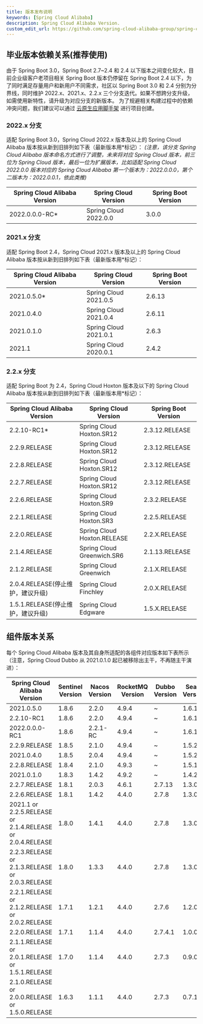 ```yaml
---
title: 版本发布说明
keywords: [Spring Cloud Alibaba]
description: Spring Cloud Alibaba Version.
custom_edit_url: https://github.com/spring-cloud-alibaba-group/spring-cloud-alibaba-group.github.io/blob/main/i18n/zh-cn/docusaurus-plugin-content-docs/current/overview/terminology.md
---
```


## 毕业版本依赖关系(推荐使用)
由于 Spring Boot 3.0，Spring Boot 2.7~2.4 和 2.4 以下版本之间变化较大，目前企业级客户老项目相关 Spring Boot 版本仍停留在 Spring Boot 2.4 以下，为了同时满足存量用户和新用户不同需求，社区以 Spring Boot 3.0 和 2.4 分别为分界线，同时维护 2022.x、2021.x、2.2.x 三个分支迭代。如果不想跨分支升级，如需使用新特性，请升级为对应分支的新版本。
为了规避相关构建过程中的依赖冲突问题，我们建议可以通过 [云原生应用脚手架](https://start.aliyun.com) 进行项目创建。

### 2022.x 分支
适配 Spring Boot 3.0，Spring Cloud 2022.x 版本及以上的 Spring Cloud Alibaba 版本按从新到旧排列如下表（最新版本用*标记）： _(注意，该分支 Spring Cloud Alibaba 版本命名方式进行了调整，未来将对应 Spring Cloud 版本，前三位为 Spring Cloud 版本，最后一位为扩展版本，比如适配 Spring Cloud 2022.0.0 版本对应的 Spring Cloud Alibaba 第一个版本为：2022.0.0.0，第个二版本为：2022.0.0.1，依此类推)_ 

| Spring Cloud Alibaba Version | Spring Cloud Version  | Spring Boot Version |
|------------------------------|-----------------------|---------------------|
| 2022.0.0.0-RC*               | Spring Cloud 2022.0.0 | 3.0.0               |


### 2021.x 分支
适配 Spring Boot 2.4，Spring Cloud 2021.x 版本及以上的 Spring Cloud Alibaba 版本按从新到旧排列如下表（最新版本用*标记）： 

| Spring Cloud Alibaba Version | Spring Cloud Version  | Spring Boot Version |
|------------------------------|-----------------------|---------------------|
| 2021.0.5.0*                  | Spring Cloud 2021.0.5 | 2.6.13              |
| 2021.0.4.0                   | Spring Cloud 2021.0.4 | 2.6.11              |
| 2021.0.1.0                   | Spring Cloud 2021.0.1 | 2.6.3               |
| 2021.1                       | Spring Cloud 2020.0.1 | 2.4.2               |


### 2.2.x 分支
适配 Spring Boot 为 2.4，Spring Cloud Hoxton 版本及以下的 Spring Cloud Alibaba 版本按从新到旧排列如下表（最新版本用*标记）： 

| Spring Cloud Alibaba Version | Spring Cloud Version        | Spring Boot Version |
|------------------------------|-----------------------------|---------------------|
| 2.2.10-RC1*                  | Spring Cloud Hoxton.SR12    | 2.3.12.RELEASE      |
| 2.2.9.RELEASE                | Spring Cloud Hoxton.SR12    | 2.3.12.RELEASE      |
| 2.2.8.RELEASE                | Spring Cloud Hoxton.SR12    | 2.3.12.RELEASE      |
| 2.2.7.RELEASE                | Spring Cloud Hoxton.SR12    | 2.3.12.RELEASE      |
| 2.2.6.RELEASE                | Spring Cloud Hoxton.SR9     | 2.3.2.RELEASE       |
| 2.2.1.RELEASE                | Spring Cloud Hoxton.SR3     | 2.2.5.RELEASE       |
| 2.2.0.RELEASE                | Spring Cloud Hoxton.RELEASE | 2.2.X.RELEASE       |
| 2.1.4.RELEASE                | Spring Cloud Greenwich.SR6  | 2.1.13.RELEASE      |
| 2.1.2.RELEASE                | Spring Cloud Greenwich      | 2.1.X.RELEASE       |
| 2.0.4.RELEASE(停止维护，建议升级)     | Spring Cloud Finchley       | 2.0.X.RELEASE       |
| 1.5.1.RELEASE(停止维护，建议升级)     | Spring Cloud Edgware        | 1.5.X.RELEASE       |


## 组件版本关系
每个 Spring Cloud Alibaba 版本及其自身所适配的各组件对应版本如下表所示（注意，Spring Cloud Dubbo 从 2021.0.1.0 起已被移除出主干，不再随主干演进）：

| Spring Cloud Alibaba Version                              | Sentinel Version | Nacos Version | RocketMQ Version | Dubbo Version | Seata Version |
|-----------------------------------------------------------|------------------|---------------|------------------|---------------|---------------|
| 2021.0.5.0                                                | 1.8.6            | 2.2.0         | 4.9.4            | ~             | 1.6.1         |
| 2.2.10-RC1                                                | 1.8.6            | 2.2.0         | 4.9.4            | ~             | 1.6.1         |
| 2022.0.0.0-RC1                                            | 1.8.6            | 2.2.1-RC      | 4.9.4            | ~             | 1.6.1         |
| 2.2.9.RELEASE                                             | 1.8.5            | 2.1.0         | 4.9.4            | ~             | 1.5.2         |
| 2021.0.4.0                                                | 1.8.5            | 2.0.4         | 4.9.4            | ~             | 1.5.2         |
| 2.2.8.RELEASE                                             | 1.8.4            | 2.1.0         | 4.9.3            | ~             | 1.5.1         |
| 2021.0.1.0                                                | 1.8.3            | 1.4.2         | 4.9.2            | ~             | 1.4.2         |
| 2.2.7.RELEASE                                             | 1.8.1            | 2.0.3         | 4.6.1            | 2.7.13        | 1.3.0         |
| 2.2.6.RELEASE                                             | 1.8.1            | 1.4.2         | 4.4.0            | 2.7.8         | 1.3.0         |
| 2021.1 or 2.2.5.RELEASE or 2.1.4.RELEASE or 2.0.4.RELEASE | 1.8.0            | 1.4.1         | 4.4.0            | 2.7.8         | 1.3.0         |
| 2.2.3.RELEASE or 2.1.3.RELEASE or 2.0.3.RELEASE           | 1.8.0            | 1.3.3         | 4.4.0            | 2.7.8         | 1.3.0         |
| 2.2.1.RELEASE or 2.1.2.RELEASE or 2.0.2.RELEASE           | 1.7.1            | 1.2.1         | 4.4.0            | 2.7.6         | 1.2.0         |
| 2.2.0.RELEASE                                             | 1.7.1            | 1.1.4         | 4.4.0            | 2.7.4.1       | 1.0.0         |
| 2.1.1.RELEASE or 2.0.1.RELEASE or 1.5.1.RELEASE           | 1.7.0            | 1.1.4         | 4.4.0            | 2.7.3         | 0.9.0         |
| 2.1.0.RELEASE or 2.0.0.RELEASE or 1.5.0.RELEASE           | 1.6.3            | 1.1.1         | 4.4.0            | 2.7.3         | 0.7.1         |